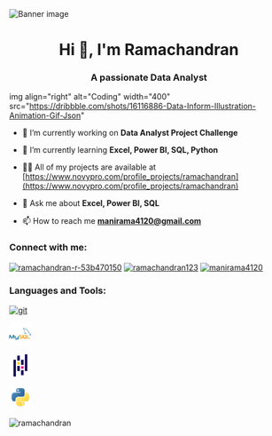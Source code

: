 <div class="banner">
  <img src="https://www.dell.com/wp-uploads/2022/12/big-data-and-computing-tools-abstract-background-440x440.jpg" alt="Banner image">
</div>





<h1 align="center">Hi 👋, I'm Ramachandran</h1>
<h3 align="center">A passionate Data Analyst</h3>

img align="right" alt="Coding" width="400" src="https://dribbble.com/shots/16116886-Data-Inform-Illustration-Animation-Gif-Json"

- 🔭 I’m currently working on **Data Analyst Project Challenge**

- 🌱 I’m currently learning **Excel, Power BI, SQL, Python**

- 👨‍💻 All of my projects are available at [https://www.novypro.com/profile_projects/ramachandran](https://www.novypro.com/profile_projects/ramachandran)

- 💬 Ask me about **Excel, Power BI, SQL**

- 📫 How to reach me **manirama4120@gmail.com**

<h3 align="left">Connect with me:</h3>
<p align="left">
<a href="https://linkedin.com/in/ramachandran-r-53b470150" target="blank"><img align="center" src="https://raw.githubusercontent.com/rahuldkjain/github-profile-readme-generator/master/src/images/icons/Social/linked-in-alt.svg" alt="ramachandran-r-53b470150" height="30" width="40" /></a>
<a href="https://kaggle.com/ramachandran123" target="blank"><img align="center" src="https://raw.githubusercontent.com/rahuldkjain/github-profile-readme-generator/master/src/images/icons/Social/kaggle.svg" alt="ramachandran123" height="30" width="40" /></a>
<a href="https://www.hackerrank.com/manirama4120" target="blank"><img align="center" src="https://raw.githubusercontent.com/rahuldkjain/github-profile-readme-generator/master/src/images/icons/Social/hackerrank.svg" alt="manirama4120" height="30" width="40" /></a>
</p>

<h3 align="left">Languages and Tools:</h3>
<p align="left"> 
  
  <a href="https://git-scm.com/" target="_blank" rel="noreferrer"> <img src="https://www.vectorlogo.zone/logos/git-scm/git-scm-icon.svg" alt="git" width="40" height="40"/> </a> 
  
  <a href="https://www.mysql.com/" target="_blank" rel="noreferrer"> <img src="https://raw.githubusercontent.com/devicons/devicon/master/icons/mysql/mysql-original-wordmark.svg" alt="mysql" width="40" height="40"/> </a> 
  
  <a href="https://pandas.pydata.org/" target="_blank" rel="noreferrer"> <img src="https://raw.githubusercontent.com/devicons/devicon/2ae2a900d2f041da66e950e4d48052658d850630/icons/pandas/pandas-original.svg" alt="pandas" width="40" height="40"/> </a> 
  
  <a href="https://www.python.org" target="_blank" rel="noreferrer"> <img src="https://raw.githubusercontent.com/devicons/devicon/master/icons/python/python-original.svg" alt="python" width="40" height="40"/> </a> </p>

<p><img align="center" src="https://github-readme-stats.vercel.app/api/top-langs?username=ramachandran&show_icons=true&locale=en&layout=compact" alt="ramachandran" /></p>

